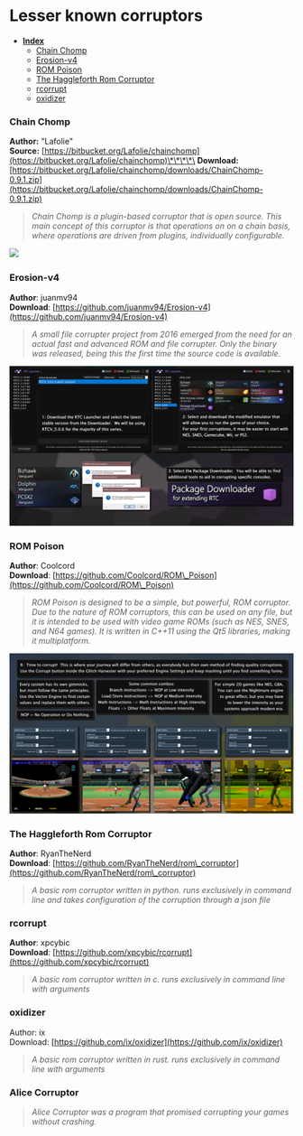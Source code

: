 # Lesser known corruptors

* [**Index**](lesser-known-corruptors.md)
  * [Chain Chomp](lesser-known-corruptors.md#chain-chomp)
  * [Erosion-v4](lesser-known-corruptors.md#erosion-v4)
  * [ROM Poison](lesser-known-corruptors.md#rom-poison)
  * [The Haggleforth Rom Corruptor](lesser-known-corruptors.md#the-haggleforth-rom-corruptor)
  * [rcorrupt](lesser-known-corruptors.md#rcorrupt)
  * [oxidizer](lesser-known-corruptors.md#oxidizer)

### Chain Chomp

**Author:** "Lafolie"\
**Source:** [https://bitbucket.org/Lafolie/chainchomp](https://bitbucket.org/Lafolie/chainchomp)\*\*\*\*\
**Download:** [https://bitbucket.org/Lafolie/chainchomp/downloads/ChainChomp-0.9.1.zip](https://bitbucket.org/Lafolie/chainchomp/downloads/ChainChomp-0.9.1.zip)

> _Chain Chomp is a plugin-based corruptor that is open source. This main concept of this corruptor is that operations on on a chain basis, where operations are driven from plugins, individually configurable._

![](<../../.gitbook/assets/image (6) (2) (1).png>)

### Erosion-v4

**Author**: juanmv94\
**Download**: [https://github.com/juanmv94/Erosion-v4](https://github.com/juanmv94/Erosion-v4)

> _A small file corrupter project from 2016 emerged from the need for an actual fast and advanced ROM and file corrupter. Only the binary was released, being this the first time the source code is available._

![](../../.gitbook/assets/image.png)

###

### ROM Poison

**Author**: Coolcord\
**Download**: [https://github.com/Coolcord/ROM\_Poison](https://github.com/Coolcord/ROM\_Poison)

> _ROM Poison is designed to be a simple, but powerful, ROM corruptor. Due to the nature of ROM corruptors, this can be used on any file, but it is intended to be used with video game ROMs (such as NES, SNES, and N64 games). It is written in C++11 using the Qt5 libraries, making it multiplatform._

![](<../../.gitbook/assets/image (8).png>)

### The Haggleforth Rom Corruptor

**Author**: RyanTheNerd\
**Download**: [https://github.com/RyanTheNerd/rom\_corruptor](https://github.com/RyanTheNerd/rom\_corruptor)

> _A basic rom corruptor written in python. runs exclusively in command line and takes configuration of the corruption through a json file_

### rcorrupt

**Author**: xpcybic\
**Download**: [https://github.com/xpcybic/rcorrupt](https://github.com/xpcybic/rcorrupt)

> _A basic rom corruptor written in c. runs exclusively in command line with arguments_

### oxidizer

Author: ix\
Download: [https://github.com/ix/oxidizer](https://github.com/ix/oxidizer)

> _A basic rom corruptor written in rust. runs exclusively in command line with arguments_

### Alice Corruptor

> _Alice Corruptor was a program that promised corrupting your games without crashing._
